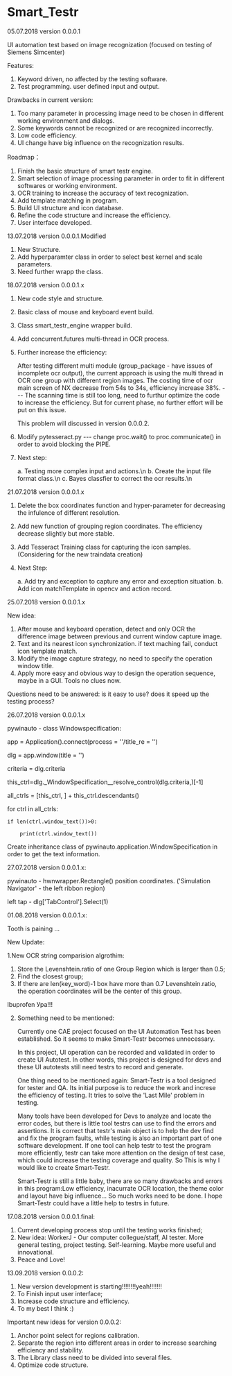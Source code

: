 # Smart_Testr

05.07.2018 version 0.0.0.1

UI automation test based on image recognization (focused on testing of Siemens Simcenter)

Features:
1. Keyword driven, no affected by the testing software.
2. Test programming. user defined input and output.

Drawbacks in current version:
1. Too many parameter in processing image need to be chosen in different working environment and dialogs.
2. Some keywords cannot be recognized or are recognized incorrectly.
3. Low code efficiency.
4. UI change have big influence on the recognization results.

Roadmap：
1. Finish the basic structure of smart testr engine. 
2. Smart selection of image processing parameter in order to fit in different softwares or working environment.
3. OCR training to increase the accuracy of text recognization.
4. Add template matching in program.
5. Build UI structure and icon database.
6. Refine the code structure and increase the efficiency.
7. User interface developed.

13.07.2018 version 0.0.0.1.Modified

1. New Structure.
2. Add hyperparamter class in order to select best kernel and scale parameters.
3. Need further wrapp the class.

18.07.2018 version 0.0.0.1.x

1. New code style and structure.
2. Basic class of mouse and keyboard event build.
2. Class smart_testr_engine wrapper build.
3. Add concurrent.futures multi-thread in OCR process.
4. Further increase the efficiency:
   
   After testing different multi module (group_package - have issues of incomplete ocr output), 
   the current approach is using the multi thread in OCR one group with different region images. The costing time of ocr main screen of    NX decrease from 54s to 34s, efficiency increase 38%. --- The scanning time is still too long, need to furthur optimize the code to      increase the efficiency. But for current phase, no further effort will be put on this issue. 
   
   This problem will discussed in version 0.0.0.2.
  
 5. Modify pytesseract.py --- change proc.wait() to proc.communicate() in order to avoid blocking the PIPE.
 
 6. Next step:
    
    a. Testing more complex input and actions.\n
    b. Create the input file format class.\n
    c. Bayes classfier to correct the ocr results.\n
    
21.07.2018 version 0.0.0.1.x

1. Delete the box coordinates function and hyper-parameter for decreasing the infulence of different resolution.
2. Add new function of grouping region coordinates. The efficiency decrease slightly but more stable.
3. Add Tesseract Training class for capturing the icon samples. (Considering for the new traindata creation)

4. Next Step:

    a. Add try and exception to capture any error and exception situation.
    b. Add icon matchTemplate in opencv and action record.
    
25.07.2018 version 0.0.0.1.x

New idea:

1. After mouse and keyboard operation, detect and only OCR the difference image between previous and current window capture image.
2. Text and its nearest icon synchronization. if text maching fail, conduct icon template match.
3. Modify the image capture strategy, no need to specify the operation window title.
4. Apply more easy and obvious way to design the operation sequence, maybe in a GUI. Tools no clues now.

Questions need to be answered: is it easy to use? does it speed up the testing process?
    
26.07.2018 version 0.0.0.1.x

pywinauto - class Windowspecification: 

app =  Application().connect(process = ''/title_re = '')

dlg = app.window(title = '')

criteria = dlg.criteria

this_ctrl=dlg._WindowSpecification__resolve_control(dlg.criteria,)[-1]

all_ctrls = [this_ctrl, ] + this_ctrl.descendants()

for ctrl in all_ctrls:
    
    if len(ctrl.window_text())>0:
    
        print(ctrl.window_text())

Create inheritance class of pywinauto.application.WindowSpecification in order to get the text information.


27.07.2018 version 0.0.0.1.x:

pywinauto - hwnwrapper.Rectangle() position coordinates. ('Simulation Navigator' - the left ribbon region)

left tap - dlg['TabControl'].Select(1)

01.08.2018 version 0.0.0.1.x:

Tooth is paining ...

New Update:

1.New OCR string comparision algrothim:
   
   1. Store the Levenshtein.ratio of one Group Region which is larger than 0.5;
   2. Find the closest group;
   3. If there are len(key_word)-1 box have more than 0.7 Levenshtein.ratio, the operation coordinates will be the center of this group.

Ibuprofen Ура!!!

2. Something need to be mentioned:

   Currently one CAE project focused on the UI Automation Test has been established. So it seems to make Smart-Testr becomes unnecessary. 
   
   In this project, UI operation can be recorded and validated in order to create UI Autotest. In other words, this project is designed for devs and these UI autotests still need testrs to record and generate.
   
   One thing need to be mentioned again: Smart-Testr is a tool designed for tester and QA. Its initial purpose is to reduce the work and increse the efficiency of testing. It tries to solve the 'Last Mile' problem in testing.
   
   Many tools have been developed for Devs to analyze and locate the error codes, but there is little tool testrs can use to find the errors and assertions. It is correct that testr's main object is to help the dev find and fix the program faults, while testing is also an important part of one software development. If one tool can help testr to test the program more efficiently, testr can take more attention on the design of test case, which could increase the testing coverage and quality. So This is why I would like to create Smart-Testr.
   
   Smart-Testr is still a little baby, there are so many drawbacks and errors in this program:Low efficiency, inacurrate OCR location, the theme color and layout have big influence... So much works need to be done. I hope Smart-Testr could have a little help to testrs in future.
   
17.08.2018 version 0.0.0.1.final:

1. Current developing process stop until the testing works finished;
2. New idea: WorkerJ - Our computer collegue/staff, AI tester. More general testing, project testing. Self-learning. Maybe more useful and innovational.
3. Peace and Love!
   
 13.09.2018 version 0.0.0.2:

1. New version development is starting!!!!!!!!yeah!!!!!!!
2. To Finish input user interface;
3. Increase code structure and efficiency.
4. To my best I think :)  

Important new ideas for version 0.0.0.2:
1. Anchor point select for regions calibration. 
2. Separate the region into different areas in order to increase searching efficiency and stability.
3. The Library class need to be divided into several files.
4. Optimize code structure.
   
   
        
